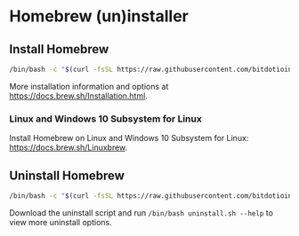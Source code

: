 # Homebrew (un)installer

## Install Homebrew

```bash
/bin/bash -c "$(curl -fsSL https://raw.githubusercontent.com/bitdotioinc/brew-install/master/install.sh)"
```

More installation information and options at https://docs.brew.sh/Installation.html.

### Linux and Windows 10 Subsystem for Linux

Install Homebrew on Linux and Windows 10 Subsystem for Linux: https://docs.brew.sh/Linuxbrew.

## Uninstall Homebrew

```bash
/bin/bash -c "$(curl -fsSL https://raw.githubusercontent.com/bitdotioinc/brew-install/master/uninstall.sh)"
```

Download the uninstall script and run `/bin/bash uninstall.sh --help` to view more uninstall options.
